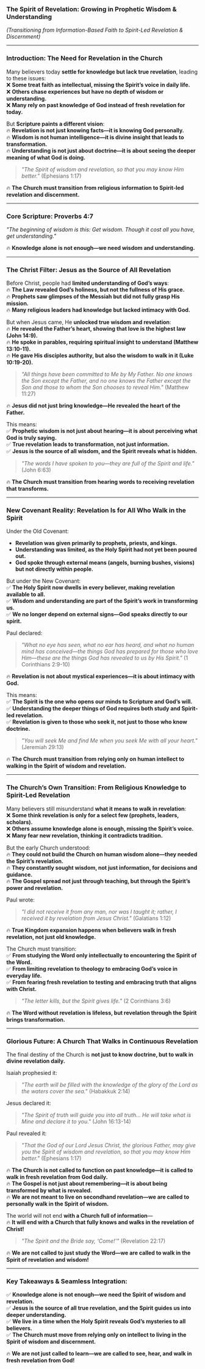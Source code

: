 ### **The Spirit of Revelation: Growing in Prophetic Wisdom & Understanding**

_(Transitioning from Information-Based Faith to Spirit-Led Revelation & Discernment)_

---

### **Introduction: The Need for Revelation in the Church**

Many believers today **settle for knowledge but lack true revelation**, leading to these issues:  
❌ **Some treat faith as intellectual, missing the Spirit’s voice in daily life.**  
❌ **Others chase experiences but have no depth of wisdom or understanding.**  
❌ **Many rely on past knowledge of God instead of fresh revelation for today.**

But **Scripture paints a different vision**:  
🔥 **Revelation is not just knowing facts—it is knowing God personally.**  
🔥 **Wisdom is not human intelligence—it is divine insight that leads to transformation.**  
🔥 **Understanding is not just about doctrine—it is about seeing the deeper meaning of what God is doing.**

> _"The Spirit of wisdom and revelation, so that you may know Him better."_ (Ephesians 1:17)

🔥 **The Church must transition from religious information to Spirit-led revelation and discernment.**

---

### **Core Scripture: Proverbs 4:7**

_"The beginning of wisdom is this: Get wisdom. Though it cost all you have, get understanding."_

🔥 **Knowledge alone is not enough—we need wisdom and understanding.**

---

### **The Christ Filter: Jesus as the Source of All Revelation**

Before Christ, people had **limited understanding of God’s ways**:  
🔥 **The Law revealed God’s holiness, but not the fullness of His grace.**  
🔥 **Prophets saw glimpses of the Messiah but did not fully grasp His mission.**  
🔥 **Many religious leaders had knowledge but lacked intimacy with God.**

But when Jesus came, He **unlocked true wisdom and revelation**:  
🔥 **He revealed the Father’s heart, showing that love is the highest law (John 14:9).**  
🔥 **He spoke in parables, requiring spiritual insight to understand (Matthew 13:10-11).**  
🔥 **He gave His disciples authority, but also the wisdom to walk in it (Luke 10:19-20).**

> _"All things have been committed to Me by My Father. No one knows the Son except the Father, and no one knows the Father except the Son and those to whom the Son chooses to reveal Him."_ (Matthew 11:27)

🔥 **Jesus did not just bring knowledge—He revealed the heart of the Father.**

This means:  
✅ **Prophetic wisdom is not just about hearing—it is about perceiving what God is truly saying.**  
✅ **True revelation leads to transformation, not just information.**  
✅ **Jesus is the source of all wisdom, and the Spirit reveals what is hidden.**

> _"The words I have spoken to you—they are full of the Spirit and life."_ (John 6:63)

🔥 **The Church must transition from hearing words to receiving revelation that transforms.**

---

### **New Covenant Reality: Revelation Is for All Who Walk in the Spirit**

Under the Old Covenant:

- **Revelation was given primarily to prophets, priests, and kings.**
- **Understanding was limited, as the Holy Spirit had not yet been poured out.**
- **God spoke through external means (angels, burning bushes, visions) but not directly within people.**

But under the New Covenant:  
✅ **The Holy Spirit now dwells in every believer, making revelation available to all.**  
✅ **Wisdom and understanding are part of the Spirit’s work in transforming us.**  
✅ **We no longer depend on external signs—God speaks directly to our spirit.**

Paul declared:

> _"What no eye has seen, what no ear has heard, and what no human mind has conceived—the things God has prepared for those who love Him—these are the things God has revealed to us by His Spirit."_ (1 Corinthians 2:9-10)

🔥 **Revelation is not about mystical experiences—it is about intimacy with God.**

This means:  
✅ **The Spirit is the one who opens our minds to Scripture and God’s will.**  
✅ **Understanding the deeper things of God requires both study and Spirit-led revelation.**  
✅ **Revelation is given to those who seek it, not just to those who know doctrine.**

> _"You will seek Me and find Me when you seek Me with all your heart."_ (Jeremiah 29:13)

🔥 **The Church must transition from relying only on human intellect to walking in the Spirit of wisdom and revelation.**

---

### **The Church’s Own Transition: From Religious Knowledge to Spirit-Led Revelation**

Many believers still misunderstand **what it means to walk in revelation**:  
❌ **Some think revelation is only for a select few (prophets, leaders, scholars).**  
❌ **Others assume knowledge alone is enough, missing the Spirit’s voice.**  
❌ **Many fear new revelation, thinking it contradicts tradition.**

But the early Church understood:  
🔥 **They could not build the Church on human wisdom alone—they needed the Spirit’s revelation.**  
🔥 **They constantly sought wisdom, not just information, for decisions and guidance.**  
🔥 **The Gospel spread not just through teaching, but through the Spirit’s power and revelation.**

Paul wrote:

> _"I did not receive it from any man, nor was I taught it; rather, I received it by revelation from Jesus Christ."_ (Galatians 1:12)

🔥 **True Kingdom expansion happens when believers walk in fresh revelation, not just old knowledge.**

The Church must transition:  
✅ **From studying the Word only intellectually to encountering the Spirit of the Word.**  
✅ **From limiting revelation to theology to embracing God’s voice in everyday life.**  
✅ **From fearing fresh revelation to testing and embracing truth that aligns with Christ.**

> _"The letter kills, but the Spirit gives life."_ (2 Corinthians 3:6)

🔥 **The Word without revelation is lifeless, but revelation through the Spirit brings transformation.**

---

### **Glorious Future: A Church That Walks in Continuous Revelation**

The final destiny of the Church is **not just to know doctrine, but to walk in divine revelation daily.**

Isaiah prophesied it:

> _"The earth will be filled with the knowledge of the glory of the Lord as the waters cover the sea."_ (Habakkuk 2:14)

Jesus declared it:

> _"The Spirit of truth will guide you into all truth… He will take what is Mine and declare it to you."_ (John 16:13-14)

Paul revealed it:

> _"That the God of our Lord Jesus Christ, the glorious Father, may give you the Spirit of wisdom and revelation, so that you may know Him better."_ (Ephesians 1:17)

🔥 **The Church is not called to function on past knowledge—it is called to walk in fresh revelation from God daily.**  
🔥 **The Gospel is not just about remembering—it is about being transformed by what is revealed.**  
🔥 **We are not meant to live on secondhand revelation—we are called to personally walk in the Spirit of wisdom.**

The world will not end **with a Church full of information**—  
🔥 **It will end with a Church that fully knows and walks in the revelation of Christ!**

> _"The Spirit and the Bride say, ‘Come!’"_ (Revelation 22:17)

🔥 **We are not called to just study the Word—we are called to walk in the Spirit of revelation and wisdom!**

---

### **Key Takeaways & Seamless Integration:**

✅ **Knowledge alone is not enough—we need the Spirit of wisdom and revelation.**  
✅ **Jesus is the source of all true revelation, and the Spirit guides us into deeper understanding.**  
✅ **We live in a time when the Holy Spirit reveals God’s mysteries to all believers.**  
✅ **The Church must move from relying only on intellect to living in the Spirit of wisdom and discernment.**

🔥 **We are not just called to learn—we are called to see, hear, and walk in fresh revelation from God!**

